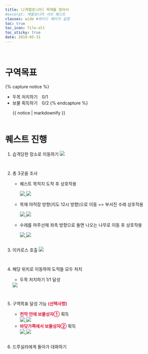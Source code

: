 ```yaml
---
title: \[케팔로니아] 목재를 찾아서
#excerpt: 케팔로니아 서브 퀘스트
classes: wide #와이드 페이지 설정
toc: true
toc_icon: file-alt
toc_sticky: true
date: 2019-05-31
---
```


<head>
    <style type="text/css">
        aside { font-size: 22px; }
        section { font-size: 16px; }
        .notice--primary > ul { font-size: 14px; }
        tbody, th { text-align: center; }
        .notice--primary { width: 50%; margin-left: 24px; }
        b { color: crimson; }
    </style>
</head>
<br/>


# 구역목표
{% capture notice %}
* 두목 처치하기　0/1
* 보물 획득하기　0/2
{% endcapture %}

<div class="notice--primary">{{ notice | markdownify }}</div>
<br/>


# 퀘스트 진행

1. 습격당한 장소로 이동하기
    <a href="https://raw.githubusercontent.com/kimguri/kimguri.github.io/master/assets/images/aoc/kephallonia/08-Lumbering-Along/1.png">
        <img src="https://raw.githubusercontent.com/kimguri/kimguri.github.io/master/assets/images/aoc/kephallonia/08-Lumbering-Along/1.png">
    </a>
    <pre></pre>
    <pre></pre>

2. 총 3곳을 조사
    - 퀘스트 목적지 도착 후 상호작용
        <figure class="half" style="margin: 0px;">
            <a href="https://raw.githubusercontent.com/kimguri/kimguri.github.io/master/assets/images/aoc/kephallonia/08-Lumbering-Along/2-1.png">
                <img src="https://raw.githubusercontent.com/kimguri/kimguri.github.io/master/assets/images/aoc/kephallonia/08-Lumbering-Along/2-1.png">
            </a>
            <a href="https://raw.githubusercontent.com/kimguri/kimguri.github.io/master/assets/images/aoc/kephallonia/08-Lumbering-Along/2-2.png">
                <img src="https://raw.githubusercontent.com/kimguri/kimguri.github.io/master/assets/images/aoc/kephallonia/08-Lumbering-Along/2-2.png">
            </a>
        </figure>
    - 목재 야적장 방향(지도 12시 방향)으로 이동 => 부서진 수레 상호작용
        
        <figure class="half" style="margin: 0px;">
            <a href="https://raw.githubusercontent.com/kimguri/kimguri.github.io/master/assets/images/aoc/kephallonia/08-Lumbering-Along/2-3-1.png">
                <img src="https://raw.githubusercontent.com/kimguri/kimguri.github.io/master/assets/images/aoc/kephallonia/08-Lumbering-Along/2-3-1.png">
            </a>
            <a href="https://raw.githubusercontent.com/kimguri/kimguri.github.io/master/assets/images/aoc/kephallonia/08-Lumbering-Along/2-3-2.png">
                <img src="https://raw.githubusercontent.com/kimguri/kimguri.github.io/master/assets/images/aoc/kephallonia/08-Lumbering-Along/2-3-2.png">
            </a>
        </figure>

    - 수레를 마주선채 좌측 방향으로 돌면 나오는 나무로 이동 후 상호작용
        <figure class="half" style="margin: 0px;">
            <a href="https://raw.githubusercontent.com/kimguri/kimguri.github.io/master/assets/images/aoc/kephallonia/08-Lumbering-Along/2-4-1.png">
                <img src="https://raw.githubusercontent.com/kimguri/kimguri.github.io/master/assets/images/aoc/kephallonia/08-Lumbering-Along/2-4-1.png">
            </a>
            <a href="https://raw.githubusercontent.com/kimguri/kimguri.github.io/master/assets/images/aoc/kephallonia/08-Lumbering-Along/2-4-2.png">
                <img src="https://raw.githubusercontent.com/kimguri/kimguri.github.io/master/assets/images/aoc/kephallonia/08-Lumbering-Along/2-4-2.png">
            </a>
        </figure>
    <pre></pre>
    
3. 이카로스 호출
    <a href="https://raw.githubusercontent.com/kimguri/kimguri.github.io/master/assets/images/aoc/kephallonia/08-Lumbering-Along/3.png">
        <img src="https://raw.githubusercontent.com/kimguri/kimguri.github.io/master/assets/images/aoc/kephallonia/08-Lumbering-Along/3.png">
    </a>
    <pre></pre><pre></pre>


4. 해당 위치로 이동하여 도적들 모두 처치
    - 두목 처치하기 1/1 달성
    <a href="https://raw.githubusercontent.com/kimguri/kimguri.github.io/master/assets/images/aoc/kephallonia/08-Lumbering-Along/3.png">
        <img src="https://raw.githubusercontent.com/kimguri/kimguri.github.io/master/assets/images/aoc/kephallonia/08-Lumbering-Along/3.png">
    </a>
    <pre></pre><pre></pre>

5. 구역목표 달성 가능 <b>(선택사항)</b>
    - <b>천막 안에 보물상자①</b> 획득
        <figure class="half" style="margin: 0px;">
            <a href="https://raw.githubusercontent.com/kimguri/kimguri.github.io/master/assets/images/aoc/kephallonia/08-Lumbering-Along/5-1.png">
                <img src="https://raw.githubusercontent.com/kimguri/kimguri.github.io/master/assets/images/aoc/kephallonia/08-Lumbering-Along/5-1.png">
            </a>
            <a href="https://raw.githubusercontent.com/kimguri/kimguri.github.io/master/assets/images/aoc/kephallonia/08-Lumbering-Along/5-2.png">
                <img src="https://raw.githubusercontent.com/kimguri/kimguri.github.io/master/assets/images/aoc/kephallonia/08-Lumbering-Along/5-2.png">
            </a>
        </figure>
    - <b>바닷가쪽에서 보물상자②</b> 획득
        <figure class="half" style="margin: 0px;">
            <a href="https://raw.githubusercontent.com/kimguri/kimguri.github.io/master/assets/images/aoc/kephallonia/08-Lumbering-Along/5-3.png">
                <img src="https://raw.githubusercontent.com/kimguri/kimguri.github.io/master/assets/images/aoc/kephallonia/08-Lumbering-Along/5-3.png">
            </a>
            <a href="https://raw.githubusercontent.com/kimguri/kimguri.github.io/master/assets/images/aoc/kephallonia/08-Lumbering-Along/5-4.png">
                <img src="https://raw.githubusercontent.com/kimguri/kimguri.github.io/master/assets/images/aoc/kephallonia/08-Lumbering-Along/5-4.png">
            </a>
        </figure>
    <pre></pre>

6. 드루실라에게 돌아가 대화하기